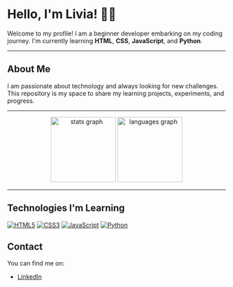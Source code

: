 # Hello, I'm Livia! 👩‍💻

Welcome to my profile! I am a beginner developer embarking on my coding journey. I'm currently learning **HTML**, **CSS**, **JavaScript**, and **Python**.

---

## About Me

I am passionate about technology and always looking for new challenges. This repository is my space to share my learning projects, experiments, and progress.

---

<div align="center">
  <img src="https://github-readme-stats.vercel.app/api?username=liviamds&hide_title=false&hide_rank=false&show_icons=true&include_all_commits=true&count_private=true&disable_animations=false&theme=dracula&locale=en&hide_border=false&order=1" height="150" alt="stats graph"  />
  <img src="https://github-readme-stats.vercel.app/api/top-langs?username=liviamds&locale=en&hide_title=false&layout=compact&card_width=320&langs_count=5&theme=dracula&hide_border=false&order=2" height="150" alt="languages graph"  />
</div>



---

## Technologies I'm Learning


[![HTML5](https://img.shields.io/badge/HTML5-E34F26?style=for-the-badge&logo=html5&logoColor=white)](https://developer.mozilla.org/en-US/docs/Web/HTML)
[![CSS3](https://img.shields.io/badge/CSS3-1572B6?style=for-the-badge&logo=css3&logoColor=white)](https://developer.mozilla.org/en-US/docs/Web/CSS)
[![JavaScript](https://img.shields.io/badge/JavaScript-F7DF1E?style=for-the-badge&logo=javascript&logoColor=black)](https://developer.mozilla.org/en-US/docs/Web/JavaScript)
[![Python](https://img.shields.io/badge/Python-3776AB?style=for-the-badge&logo=python&logoColor=white)](https://www.python.org)


## Contact

You can find me on:

- [LinkedIn](https://www.linkedin.com/in/l%C3%ADvia-mendes-da-silva-6b7b392b5?utm_source=share&utm_campaign=share_via&utm_content=profile&utm_medium=android_app)





